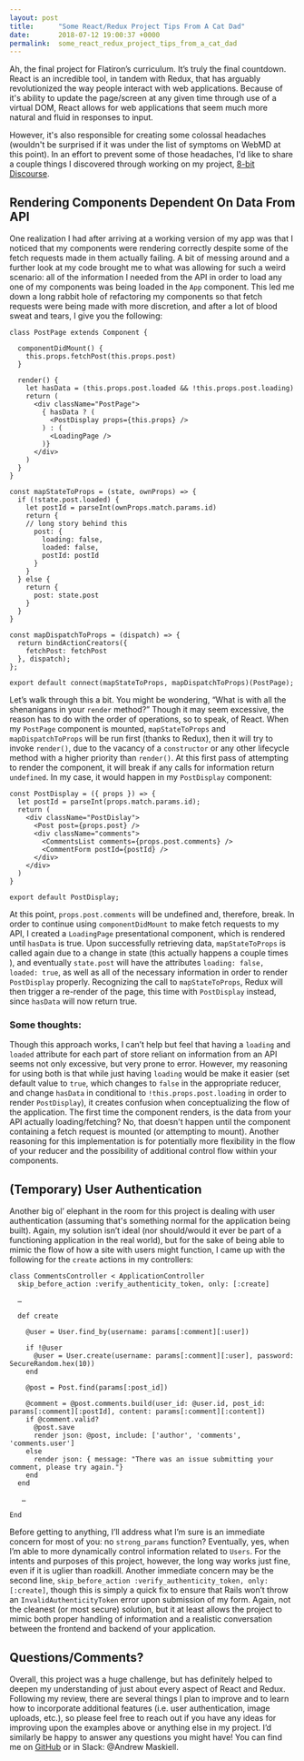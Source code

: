 ```yaml
---
layout: post
title:      "Some React/Redux Project Tips From A Cat Dad"
date:       2018-07-12 19:00:37 +0000
permalink:  some_react_redux_project_tips_from_a_cat_dad
---
```


Ah, the final project for Flatiron’s curriculum. It’s truly the final countdown. React is an incredible tool, in tandem with Redux, that has arguably revolutionized the way people interact with web applications. Because of it's ability to update the page/screen at any given time through use of a virtual DOM, React allows for web applications that seem much more natural and fluid in responses to input.

However, it's also responsible for creating some colossal headaches (wouldn't be surprised if it was under the list of symptoms on WebMD at this point). In an effort to prevent some of those headaches, I'd like to share a couple things I discovered through working on my project, [8-bit Discourse](https://github.com/saurookadook/eight-bit-discourse).

## Rendering Components Dependent On Data From API
One realization I had after arriving at a working version of my app was that I noticed that my components were rendering correctly despite some of the fetch requests made in them actually failing. A bit of messing around and a further look at my code brought me to what was allowing for such a weird scenario: all of the information I needed from the API in order to load any one of my components was being loaded in the `App` component. This led me down a long rabbit hole of refactoring my components so that fetch requests were being made with more discretion, and after a lot of blood sweat and tears, I give you the following:

```
class PostPage extends Component {

  componentDidMount() {
    this.props.fetchPost(this.props.post)
  }

  render() {
    let hasData = (this.props.post.loaded && !this.props.post.loading)
    return (
      <div className="PostPage">
        { hasData ? (
          <PostDisplay props={this.props} />
        ) : (
          <LoadingPage />
        )}
      </div>
    )
  }
}

const mapStateToProps = (state, ownProps) => {
  if (!state.post.loaded) { 
    let postId = parseInt(ownProps.match.params.id)
    return {
	// long story behind this
      post: {
        loading: false,
        loaded: false,
        postId: postId
      }
    }
  } else {
    return {
      post: state.post
    }
  }
}

const mapDispatchToProps = (dispatch) => {
  return bindActionCreators({
    fetchPost: fetchPost
  }, dispatch);
};

export default connect(mapStateToProps, mapDispatchToProps)(PostPage);
```

Let’s walk through this a bit. You might be wondering, “What is with all the shenanigans in your `render` method?” Though it may seem excessive, the reason has to do with the order of operations, so to speak, of React. When my `PostPage` component is mounted, `mapStateToProps` and `mapDispatchToProps` will be run first (thanks to Redux), then it will try to invoke `render()`, due to the vacancy of a `constructor` or any other lifecycle method with a higher priority than `render()`. At this first pass of attempting to render the component, it will break if any calls for information return `undefined`. In my case, it would happen in my `PostDisplay` component:

```
const PostDisplay = ({ props }) => {
  let postId = parseInt(props.match.params.id);
  return (
    <div className="PostDislay">
      <Post post={props.post} />
      <div className="comments">
        <CommentsList comments={props.post.comments} />
        <CommentForm postId={postId} />
      </div>
    </div>
  )
}

export default PostDisplay;
```

At this point, `props.post.comments` will be undefined and, therefore, break. In order to continue using `componentDidMount` to make fetch requests to my API, I created a `LoadingPage` presentational component, which is rendered until `hasData` is true. Upon successfully retrieving data, `mapStateToProps` is called again due to a change in state (this actually happens a couple times ), and eventually `state.post` will have the attributes `loading: false, loaded: true`, as well as all of the necessary information in order to render `PostDisplay` properly. Recognizing the call to `mapStateToProps`, Redux will then trigger a re-render of the page, this time with `PostDisplay` instead, since `hasData` will now return true.

### Some thoughts:
Though this approach works, I can’t help but feel that having a `loading` and `loaded` attribute for each part of store reliant on information from an API seems not only excessive, but very prone to error. However, my reasoning for using both is that while just having `loading` would be make it easier (set default value to `true`, which changes to `false` in the appropriate reducer, and change `hasData` in conditional to `!this.props.post.loading` in order to render `PostDisplay`), it creates confusion when conceptualizing the flow of the application. The first time the component renders, is the data from your API actually loading/fetching? No, that doesn't happen until the component containing a fetch request is mounted (or attempting to mount). Another reasoning for this implementation is for potentially more flexibility in the flow of your reducer and the possibility of additional control flow within your components.

## (Temporary) User Authentication
Another big ol’ elephant in the room for this project is dealing with user authentication (assuming that's something normal for the application being built). Again, my solution isn’t ideal (nor should/would it ever be part of a functioning application in the real world), but for the sake of being able to mimic the flow of how a site with users might function, I came up with the following for the `create` actions in my controllers:

```
class CommentsController < ApplicationController
  skip_before_action :verify_authenticity_token, only: [:create]

  …

  def create
    
    @user = User.find_by(username: params[:comment][:user])
    
    if !@user
      @user = User.create(username: params[:comment][:user], password: SecureRandom.hex(10))
    end

    @post = Post.find(params[:post_id])

    @comment = @post.comments.build(user_id: @user.id, post_id: params[:comment][:postId], content: params[:comment][:content])
    if @comment.valid?
      @post.save
      render json: @post, include: ['author', 'comments', 'comments.user']
    else
      render json: { message: "There was an issue submitting your comment, please try again."}
    end
  end

   …
 
End
```

Before getting to anything, I’ll address what I’m sure is an immediate concern for most of you: no `strong_params` function? Eventually, yes, when I’m able to more dynamically control information related to `Users`. For the intents and purposes of this project, however, the long way works just fine, even if it is uglier than roadkill. Another immediate concern may be the second line, `skip_before_action :verify_authenticity_token, only: [:create]`, though this is simply a quick fix to ensure that Rails won’t throw an `InvalidAuthenticityToken` error upon submission of my form. Again, not the cleanest (or most secure) solution, but it at least allows the project to mimic both proper handling of information and a realistic conversation between the frontend and backend of your application.

## Questions/Comments?
Overall, this project was a huge challenge, but has definitely helped to deepen my understanding of just about every aspect of React and Redux. Following my review, there are several things I plan to improve and to learn how to incorporate additional features (i.e. user authentication, image uploads, etc.), so please feel free to reach out if you have any ideas for improving upon the examples above or anything else in my project. I’d similarly be happy to answer any questions you might have! You can find me on [GitHub](https://github.com/saurookadook) or in Slack: @Andrew Maskiell. 

